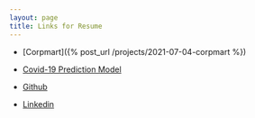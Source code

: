 ```yaml
---
layout: page
title: Links for Resume
---
```


* [Corpmart]({% post_url /projects/2021-07-04-corpmart %})

* [Covid-19 Prediction Model](https://share.streamlit.io/rishabh9260/covid-19-blood-test/main)

* [Github](https://github.com/param211)

* [Linkedin](https://www.linkedin.com/in/paramsinghchauhan/)


